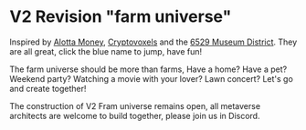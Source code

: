 # V2 Revision "farm universe"

Inspired by [Alotta Money](https://alottamoney.com/cryptovoxels/), [Cryptovoxels](https://www.cryptovoxels.com/play?coords=N@1W,2S) and the [6529 Museum District](https://oncyber.io/6529om). They are all great, click the blue name to jump, have fun!&#x20;

The farm universe should be more than farms, Have a home? Have a pet? Weekend party? Watching a movie with your lover? Lawn concert? Let's go and create together!

The construction of V2 Fram universe remains open, all metaverse architects are welcome to build together, please join us in Discord.
